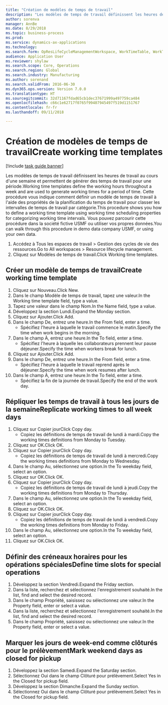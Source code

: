 ```yaml
--- 
title: "Création de modèles de temps de travail"
description: "Les modèles de temps de travail définissent les heures de travail au cours d'une semaine et permettent de générer des temps de travail pour une période."
author: sorenva
manager: AnnBe
ms.date: 8/29/2018
ms.topic: business-process
ms.prod: 
ms.service: dynamics-ax-applications
ms.technology: 
ms.search.form: OpResLifeCycleManagementWorkspace, WorkTimeTable, WorkTimeCopyDayDialog
audience: Application User
ms.reviewer: shylaw
ms.search.scope: Core, Operations
ms.search.region: Global
ms.search.industry: Manufacturing
ms.author: sorenand
ms.search.validFrom: 2016-06-30
ms.dyn365.ops.version: Version 7.0.0
ms.translationtype: HT
ms.sourcegitcommit: 32d71167fdad65cb1dec37671999a497759ca484
ms.openlocfilehash: c66c1e62717f0765f99407945497f519d1151767
ms.contentlocale: fr-fr
ms.lasthandoff: 09/11/2018

---
```

# <a name="create-working-time-templates"></a><span data-ttu-id="bbee1-103">Création de modèles de temps de travail</span><span class="sxs-lookup"><span data-stu-id="bbee1-103">Create working time templates</span></span>

[!include [task guide banner](../../includes/task-guide-banner.md)]

<span data-ttu-id="bbee1-104">Les modèles de temps de travail définissent les heures de travail au cours d'une semaine et permettent de générer des temps de travail pour une période.</span><span class="sxs-lookup"><span data-stu-id="bbee1-104">Working time templates define the working hours throughout a week and are used to generate working times for a period of time.</span></span> <span data-ttu-id="bbee1-105">Cette procédure vous indique comment définir un modèle de temps de travail à l'aide des propriétés de la planification du temps de travail pour classer les intervalles de temps de travail par catégorie.</span><span class="sxs-lookup"><span data-stu-id="bbee1-105">This procedure shows you how to define a working time template using working time scheduling properties for categorizing working time intervals.</span></span> <span data-ttu-id="bbee1-106">Vous pouvez parcourir cette procédure dans la société fictive USMF ou utiliser vos propres données.</span><span class="sxs-lookup"><span data-stu-id="bbee1-106">You can walk through this procedure in demo data company USMF, or using your own data.</span></span>

1. <span data-ttu-id="bbee1-107">Accédez à Tous les espaces de travail > Gestion des cycles de vie des ressources.</span><span class="sxs-lookup"><span data-stu-id="bbee1-107">Go to All workspaces > Resource lifecycle management.</span></span>
2. <span data-ttu-id="bbee1-108">Cliquez sur Modèles de temps de travail.</span><span class="sxs-lookup"><span data-stu-id="bbee1-108">Click Working time templates.</span></span>

## <a name="create-working-time-template"></a><span data-ttu-id="bbee1-109">Créer un modèle de temps de travail</span><span class="sxs-lookup"><span data-stu-id="bbee1-109">Create working time template</span></span>
1. <span data-ttu-id="bbee1-110">Cliquez sur Nouveau.</span><span class="sxs-lookup"><span data-stu-id="bbee1-110">Click New.</span></span>
2. <span data-ttu-id="bbee1-111">Dans le champ Modèle de temps de travail, tapez une valeur.</span><span class="sxs-lookup"><span data-stu-id="bbee1-111">In the Working time template field, type a value.</span></span>
3. <span data-ttu-id="bbee1-112">Tapez une valeur dans le champ Nom.</span><span class="sxs-lookup"><span data-stu-id="bbee1-112">In the Name field, type a value.</span></span>
4. <span data-ttu-id="bbee1-113">Développez la section Lundi.</span><span class="sxs-lookup"><span data-stu-id="bbee1-113">Expand the Monday section.</span></span>
5. <span data-ttu-id="bbee1-114">Cliquez sur Ajouter.</span><span class="sxs-lookup"><span data-stu-id="bbee1-114">Click Add.</span></span>
6. <span data-ttu-id="bbee1-115">Dans le champ De, entrez une heure.</span><span class="sxs-lookup"><span data-stu-id="bbee1-115">In the From field, enter a time.</span></span>
    * <span data-ttu-id="bbee1-116">Spécifiez l'heure à laquelle le travail commence le matin.</span><span class="sxs-lookup"><span data-stu-id="bbee1-116">Specify the time when work begins in the morning.</span></span>  
7. <span data-ttu-id="bbee1-117">Dans le champ À, entrez une heure.</span><span class="sxs-lookup"><span data-stu-id="bbee1-117">In the To field, enter a time.</span></span>
    * <span data-ttu-id="bbee1-118">Spécifiez l'heure à laquelle les collaborateurs prennent leur pause déjeuner.</span><span class="sxs-lookup"><span data-stu-id="bbee1-118">Specify the time when workers break for lunch.</span></span>  
8. <span data-ttu-id="bbee1-119">Cliquez sur Ajouter.</span><span class="sxs-lookup"><span data-stu-id="bbee1-119">Click Add.</span></span>
9. <span data-ttu-id="bbee1-120">Dans le champ De, entrez une heure.</span><span class="sxs-lookup"><span data-stu-id="bbee1-120">In the From field, enter a time.</span></span>
    * <span data-ttu-id="bbee1-121">Spécifiez l'heure à laquelle le travail reprend après le déjeuner.</span><span class="sxs-lookup"><span data-stu-id="bbee1-121">Specify the time when work resumes after lunch.</span></span>  
10. <span data-ttu-id="bbee1-122">Dans le champ À, entrez une heure.</span><span class="sxs-lookup"><span data-stu-id="bbee1-122">In the To field, enter a time.</span></span>
    * <span data-ttu-id="bbee1-123">Spécifiez la fin de la journée de travail.</span><span class="sxs-lookup"><span data-stu-id="bbee1-123">Specify the end of the work day.</span></span>  

## <a name="replicate-working-times-to-all-week-days"></a><span data-ttu-id="bbee1-124">Répliquer les temps de travail à tous les jours de la semaine</span><span class="sxs-lookup"><span data-stu-id="bbee1-124">Replicate working times to all week days</span></span>
1. <span data-ttu-id="bbee1-125">Cliquez sur Copier jour</span><span class="sxs-lookup"><span data-stu-id="bbee1-125">Click Copy day.</span></span>
    * <span data-ttu-id="bbee1-126">Copiez les définitions de temps de travail de lundi à mardi.</span><span class="sxs-lookup"><span data-stu-id="bbee1-126">Copy the working times definitions from Monday to Tuesday.</span></span>  
2. <span data-ttu-id="bbee1-127">Cliquez sur OK.</span><span class="sxs-lookup"><span data-stu-id="bbee1-127">Click OK.</span></span>
3. <span data-ttu-id="bbee1-128">Cliquez sur Copier jour</span><span class="sxs-lookup"><span data-stu-id="bbee1-128">Click Copy day.</span></span>
    * <span data-ttu-id="bbee1-129">Copiez les définitions de temps de travail de lundi à mercredi.</span><span class="sxs-lookup"><span data-stu-id="bbee1-129">Copy the working times definitions from Monday to Wednesday.</span></span>  
4. <span data-ttu-id="bbee1-130">Dans le champ Au, sélectionnez une option.</span><span class="sxs-lookup"><span data-stu-id="bbee1-130">In the To weekday field, select an option.</span></span>
5. <span data-ttu-id="bbee1-131">Cliquez sur OK.</span><span class="sxs-lookup"><span data-stu-id="bbee1-131">Click OK.</span></span>
6. <span data-ttu-id="bbee1-132">Cliquez sur Copier jour</span><span class="sxs-lookup"><span data-stu-id="bbee1-132">Click Copy day.</span></span>
    * <span data-ttu-id="bbee1-133">Copiez les définitions de temps de travail de lundi à jeudi.</span><span class="sxs-lookup"><span data-stu-id="bbee1-133">Copy the working times definitions from Monday to Thursday.</span></span>  
7. <span data-ttu-id="bbee1-134">Dans le champ Au, sélectionnez une option.</span><span class="sxs-lookup"><span data-stu-id="bbee1-134">In the To weekday field, select an option.</span></span>
8. <span data-ttu-id="bbee1-135">Cliquez sur OK.</span><span class="sxs-lookup"><span data-stu-id="bbee1-135">Click OK.</span></span>
9. <span data-ttu-id="bbee1-136">Cliquez sur Copier jour</span><span class="sxs-lookup"><span data-stu-id="bbee1-136">Click Copy day.</span></span>
    * <span data-ttu-id="bbee1-137">Copiez les définitions de temps de travail de lundi à vendredi.</span><span class="sxs-lookup"><span data-stu-id="bbee1-137">Copy the working times definitions from Monday to Friday.</span></span>  
10. <span data-ttu-id="bbee1-138">Dans le champ Au, sélectionnez une option.</span><span class="sxs-lookup"><span data-stu-id="bbee1-138">In the To weekday field, select an option.</span></span>
11. <span data-ttu-id="bbee1-139">Cliquez sur OK.</span><span class="sxs-lookup"><span data-stu-id="bbee1-139">Click OK.</span></span>

## <a name="define-time-slots-for-special-operations"></a><span data-ttu-id="bbee1-140">Définir des créneaux horaires pour les opérations spéciales</span><span class="sxs-lookup"><span data-stu-id="bbee1-140">Define time slots for special operations</span></span>
1. <span data-ttu-id="bbee1-141">Développez la section Vendredi.</span><span class="sxs-lookup"><span data-stu-id="bbee1-141">Expand the Friday section.</span></span>
2. <span data-ttu-id="bbee1-142">Dans la liste, recherchez et sélectionnez l'enregistrement souhaité.</span><span class="sxs-lookup"><span data-stu-id="bbee1-142">In the list, find and select the desired record.</span></span>
3. <span data-ttu-id="bbee1-143">Dans le champ Propriété, saisissez ou sélectionnez une valeur.</span><span class="sxs-lookup"><span data-stu-id="bbee1-143">In the Property field, enter or select a value.</span></span>
4. <span data-ttu-id="bbee1-144">Dans la liste, recherchez et sélectionnez l'enregistrement souhaité.</span><span class="sxs-lookup"><span data-stu-id="bbee1-144">In the list, find and select the desired record.</span></span>
5. <span data-ttu-id="bbee1-145">Dans le champ Propriété, saisissez ou sélectionnez une valeur.</span><span class="sxs-lookup"><span data-stu-id="bbee1-145">In the Property field, enter or select a value.</span></span>

## <a name="mark-weekend-days-as-closed-for-pickup"></a><span data-ttu-id="bbee1-146">Marquer les jours de week-end comme clôturés pour le prélèvement</span><span class="sxs-lookup"><span data-stu-id="bbee1-146">Mark weekend days as closed for pickup</span></span>
1. <span data-ttu-id="bbee1-147">Développez la section Samedi.</span><span class="sxs-lookup"><span data-stu-id="bbee1-147">Expand the Saturday section.</span></span>
2. <span data-ttu-id="bbee1-148">Sélectionnez Oui dans le champ Clôturé pour prélèvement.</span><span class="sxs-lookup"><span data-stu-id="bbee1-148">Select Yes in the Closed for pickup field.</span></span>
3. <span data-ttu-id="bbee1-149">Développez la section Dimanche.</span><span class="sxs-lookup"><span data-stu-id="bbee1-149">Expand the Sunday section.</span></span>
4. <span data-ttu-id="bbee1-150">Sélectionnez Oui dans le champ Clôturé pour prélèvement.</span><span class="sxs-lookup"><span data-stu-id="bbee1-150">Select Yes in the Closed for pickup field.</span></span>


